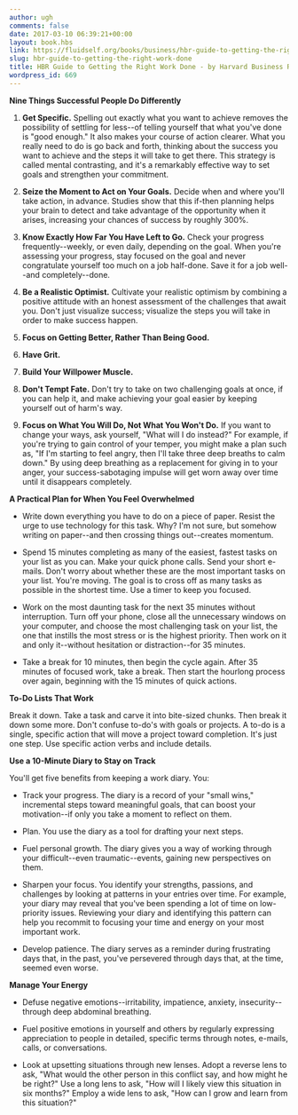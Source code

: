 ```yaml
---
author: ugh
comments: false
date: 2017-03-10 06:39:21+00:00
layout: book.hbs
link: https://fluidself.org/books/business/hbr-guide-to-getting-the-right-work-done/
slug: hbr-guide-to-getting-the-right-work-done
title: HBR Guide to Getting the Right Work Done - by Harvard Business Review
wordpress_id: 669
---
```


**Nine Things Successful People Do Differently**

1.  **Get Specific.** Spelling out exactly what you want to achieve removes the possibility of settling for less--of telling yourself that what you've done is "good enough." It also makes your course of action clearer. What you really need to do is go back and forth, thinking about the success you want to achieve and the steps it will take to get there. This strategy is called mental contrasting, and it's a remarkably effective way to set goals and strengthen your commitment.

2.  **Seize the Moment to Act on Your Goals.** Decide when and where you'll take action, in advance. Studies show that this if-then planning helps your brain to detect and take advantage of the opportunity when it arises, increasing your chances of success by roughly 300%.

3.  **Know Exactly How Far You Have Left to Go.** Check your progress frequently--weekly, or even daily, depending on the goal. When you're assessing your progress, stay focused on the goal and never congratulate yourself too much on a job half-done. Save it for a job well--and completely--done.

4.  **Be a Realistic Optimist.** Cultivate your realistic optimism by combining a positive attitude with an honest assessment of the challenges that await you. Don't just visualize success; visualize the steps you will take in order to make success happen.

5.  **Focus on Getting Better, Rather Than Being Good.**

6.  **Have Grit.**

7.  **Build Your Willpower Muscle.**

8.  **Don't Tempt Fate.** Don't try to take on two challenging goals at once, if you can help it, and make achieving your goal easier by keeping yourself out of harm's way.

9.  **Focus on What You Will Do, Not What You Won't Do.** If you want to change your ways, ask yourself, "What will I do instead?" For example, if you're trying to gain control of your temper, you might make a plan such as, "If I'm starting to feel angry, then I'll take three deep breaths to calm down." By using deep breathing as a replacement for giving in to your anger, your success-sabotaging impulse will get worn away over time until it disappears completely.

**A Practical Plan for When You Feel Overwhelmed**

- Write down everything you have to do on a piece of paper. Resist the urge to use technology for this task. Why? I'm not sure, but somehow writing on paper--and then crossing things out--creates momentum.

- Spend 15 minutes completing as many of the easiest, fastest tasks on your list as you can. Make your quick phone calls. Send your short e-mails. Don't worry about whether these are the most important tasks on your list. You're moving. The goal is to cross off as many tasks as possible in the shortest time. Use a timer to keep you focused.

- Work on the most daunting task for the next 35 minutes without interruption. Turn off your phone, close all the unnecessary windows on your computer, and choose the most challenging task on your list, the one that instills the most stress or is the highest priority. Then work on it and only it--without hesitation or distraction--for 35 minutes.

- Take a break for 10 minutes, then begin the cycle again. After 35 minutes of focused work, take a break. Then start the hourlong process over again, beginning with the 15 minutes of quick actions.

**To-Do Lists That Work**

Break it down. Take a task and carve it into bite-sized chunks. Then break it down some more. Don't confuse to-do's with goals or projects. A to-do is a single, specific action that will move a project toward completion. It's just one step. Use specific action verbs and include details.

**Use a 10-Minute Diary to Stay on Track**

You'll get five benefits from keeping a work diary. You:

- Track your progress. The diary is a record of your "small wins," incremental steps toward meaningful goals, that can boost your motivation--if only you take a moment to reflect on them.

- Plan. You use the diary as a tool for drafting your next steps.

- Fuel personal growth. The diary gives you a way of working through your difficult--even traumatic--events, gaining new perspectives on them.

- Sharpen your focus. You identify your strengths, passions, and challenges by looking at patterns in your entries over time. For example, your diary may reveal that you've been spending a lot of time on low-priority issues. Reviewing your diary and identifying this pattern can help you recommit to focusing your time and energy on your most important work.

- Develop patience. The diary serves as a reminder during frustrating days that, in the past, you've persevered through days that, at the time, seemed even worse.

**Manage Your Energy**

- Defuse negative emotions--irritability, impatience, anxiety, insecurity--through deep abdominal breathing.

- Fuel positive emotions in yourself and others by regularly expressing appreciation to people in detailed, specific terms through notes, e-mails, calls, or conversations.

- Look at upsetting situations through new lenses. Adopt a reverse lens to ask, "What would the other person in this conflict say, and how might he be right?" Use a long lens to ask, "How will I likely view this situation in six months?" Employ a wide lens to ask, "How can I grow and learn from this situation?"
